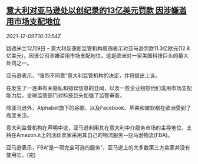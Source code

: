 <!--1639047662000-->
[意大利对亚马逊处以创纪录的13亿美元罚款 因涉嫌滥用市场支配地位](https://cn.reuters.com/article/italy-amazon-record-penalty-1209-idCNKBS2IO0U5)
------

<div><i>2021-12-09T10:31:54Z</i></div><p>路透米兰12月9日 - 意大利反垄断监管机构周四表示对亚马逊罚款11.3亿欧元(12.8亿美元)，因该公司涉嫌滥用市场支配地位。这是欧洲对一家美国科技巨头的最大处罚之一。</p><p>亚马逊表示，“强烈不同意”意大利监管机构的决定，并将提出上诉。</p><p>在发生了一连串有关隐私和错误信息的丑闻，以及一些企业抱怨他们滥用市场支配能力后，全球监管部门对科技巨头加强了监管审查。</p><p>除亚马逊外，Alphabet旗下的谷歌、以及Facebook、苹果和微软都在欧洲受到了高度关注。</p><p>意大利监督机构在声明中说，亚马逊利用其在意大利中介服务市场的主导地位，支持在Amazon.it上的活跃卖家采用其自己的物流服务--亚马逊物流(FBA)。</p><p>亚马逊表示，FBA“是一项完全可选的服务”，亚马逊上的大多数第三方卖家并没有使用它。(完)</p>

